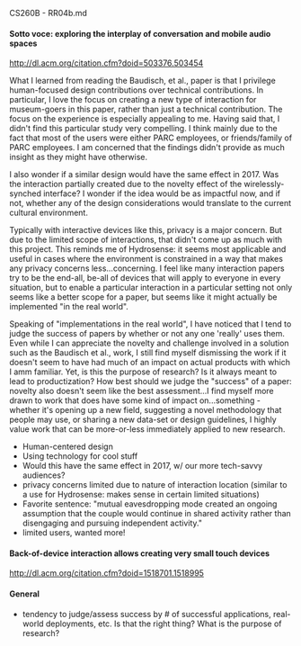 CS260B - RR04b.md

#### Sotto voce: exploring the interplay of conversation and mobile audio spaces
http://dl.acm.org/citation.cfm?doid=503376.503454

What I learned from reading the Baudisch, et al., paper is that I privilege human-focused design contributions over technical contributions. In particular, I love the focus on creating a new type of interaction for museum-goers in this paper, rather than just a technical contribution. The focus on the experience is especially appealing to me. Having said that, I didn't find this particular study very compelling. I think mainly due to the fact that most of the users were either PARC employees, or friends/family of PARC employees. I am concerned that the findings didn't provide as much insight as they might have otherwise.

I also wonder if a similar design would have the same effect in 2017. Was the interaction partially created due to the novelty effect of the wirelessly-synched interface? I wonder if the idea would be as impactful now, and if not, whether any of the design considerations would translate to the current cultural environment.

Typically with interactive devices like this, privacy is a major concern. But due to the limited scope of interactions, that didn't come up as much with this project. This reminds me of Hydrosense: it seems most applicable and useful in cases where the environment is constrained in a way that makes any privacy concerns less...concerning. I feel like many interaction papers try to be the end-all, be-all of devices that will apply to everyone in every situation, but to enable a particular interaction in a particular setting not only seems like a better scope for a paper, but seems like it might actually be implemented "in the real world".

Speaking of "implementations in the real world", I have noticed that I tend to judge the success of papers by whether or not any one 'really' uses them. Even while I can appreciate the novelty and challenge involved in a solution such as the Baudisch et al., work, I still find myself dismissing the work if it doesn't seem to have had much of an impact on actual products with which I amm familiar. Yet, is this the purpose of research? Is it always meant to lead to productization? How best should we judge the "success" of a paper: novelty also doesn't seem like the best assessment...I find myself more drawn to work that does have some kind of impact on...something - whether it's opening up a new field, suggesting a novel methodology that people may use, or sharing a new data-set or design guidelines, I highly value work that can be more-or-less immediately applied to new research.

- Human-centered design
- Using technology for cool stuff
- Would this have the same effect in 2017, w/ our more tech-savvy audiences?
- privacy concerns limited due to nature of interaction location (similar to a use for Hydrosense: makes sense in certain limited situations)
- Favorite sentence: "mutual eavesdropping mode created an ongoing assumption that the
couple would continue in shared activity rather than disengaging
and pursuing independent activity."
- limited users, wanted more!

#### Back-of-device interaction allows creating very small touch devices
http://dl.acm.org/citation.cfm?doid=1518701.1518995








#### General
- tendency to judge/assess success by # of successful applications, real-world deployments, etc. Is that the right thing? What is the purpose of research?

